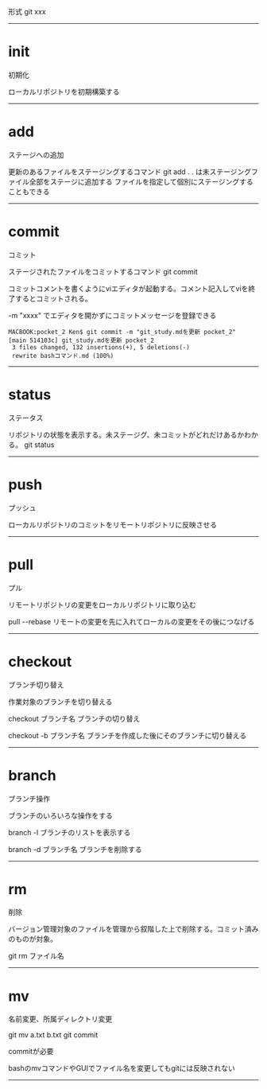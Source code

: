 形式
git xxx

---
# init
初期化

ローカルリポジトリを初期構築する

---
# add
ステージへの追加

更新のあるファイルをステージングするコマンド
git add .
. は未ステージングファイル全部をステージに追加する
ファイルを指定して個別にステージングすることもできる

---
# commit
コミット

ステージされたファイルをコミットするコマンド
git commit

コミットコメントを書くようにviエディタが起動する。コメント記入してviを終了するとコミットされる。

-m  "xxxx" でエディタを開かずにコミットメッセージを登録できる

```
MACBOOK:pocket_2 Ken$ git commit -m "git_study.mdを更新 pocket_2"
[main 514103c] git_study.mdを更新 pocket_2
 3 files changed, 132 insertions(+), 5 deletions(-)
 rewrite bashコマンド.md (100%)

```

---
# status
ステータス

リポジトリの状態を表示する。未ステージグ、未コミットがどれだけあるかわかる。
git status

---
# push
プッシュ

ローカルリポジトリのコミットをリモートリポジトリに反映させる

---
# pull
プル

リモートリポジトリの変更をローカルリポジトリに取り込む

pull --rebase
リモートの変更を先に入れてローカルの変更をその後につなげる

---
# checkout
ブランチ切り替え

作業対象のブランチを切り替える

checkout ブランチ名
ブランチの切り替え

checkout -b ブランチ名
ブランチを作成した後にそのブランチに切り替える

---
# branch
ブランチ操作

ブランチのいろいろな操作をする

branch -l
ブランチのリストを表示する

branch -d ブランチ名
ブランチを削除する

---
# rm
削除

バージョン管理対象のファイルを管理から叙階した上で削除する。コミット済みのものが対象。

git rm ファイル名

---
# mv
名前変更、所属ディレクトリ変更

git mv a.txt b.txt
git commit

commitが必要

bashのmvコマンドやGUIでファイル名を変更してもgitには反映されない

---
